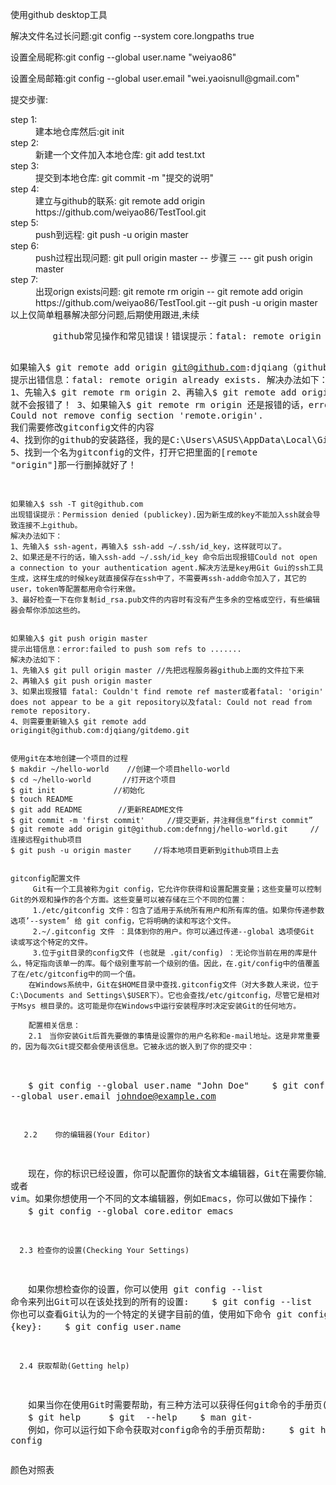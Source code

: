 <!DOCTYPE html>
<html lang="en">
<head>
	<meta charset="UTF-8">
	<title>操作git遇到的问题</title>
</head>
<body>
	<p>使用github desktop工具</p>
	<p>解决文件名过长问题:git config --system core.longpaths true</p>
	<p>设置全局昵称:git config --global user.name "weiyao86"</p>
	<p>
		设置全局邮箱:git config --global user.email "wei.yaoisnull@gmail.com"
	</p>
	<p>提交步骤:</p>
	<dl>
		<dt>step 1:</dt>
		<dd>建本地仓库然后:git init</dd>
		<dt>step 2:</dt>
		<dd>新建一个文件加入本地仓库: git add test.txt</dd>
		<dt>step 3:</dt>
		<dd>提交到本地仓库: git commit -m "提交的说明"</dd>
		<dt>step 4:</dt>
		<dd>
			建立与github的联系: git remote add origin https://github.com/weiyao86/TestTool.git
		</dd>
		<dt>step 5:</dt>
		<dd>push到远程: git push -u origin master</dd>
		<dt>step 6:</dt>
		<dd>
			push过程出现问题: git pull origin master  -- 步骤三 ---  git push origin master
		</dd>
		<dt>step 7:</dt>
		<dd>
			出现orign exists问题: git remote rm origin  --  git remote add origin https://github.com/weiyao86/TestTool.git  --git push -u origin master
		</dd>
		<dt>以上仅简单粗暴解决部分问题,后期使用跟进,未续</dt>
	</dl>
	<pre>
		github常见操作和常见错误！错误提示：fatal: remote origin already exists.

如果输入$ git remote add origin git@github.com:djqiang（github帐号名）/gitdemo（项目名）.git 
    提示出错信息：fatal: remote origin already exists.
    解决办法如下：
    1、先输入$ git remote rm origin
    2、再输入$ git remote add origin git@github.com:djqiang/gitdemo.git 就不会报错了！
    3、如果输入$ git remote rm origin 还是报错的话，error: Could not remove config section 'remote.origin'. 我们需要修改gitconfig文件的内容
    4、找到你的github的安装路径，我的是C:\Users\ASUS\AppData\Local\GitHub\PortableGit_ca477551eeb4aea0e4ae9fcd3358bd96720bb5c8\etc
    5、找到一个名为gitconfig的文件，打开它把里面的[remote "origin"]那一行删掉就好了！
 
 
    如果输入$ ssh -T git@github.com
    出现错误提示：Permission denied (publickey).因为新生成的key不能加入ssh就会导致连接不上github。
    解决办法如下：
    1、先输入$ ssh-agent，再输入$ ssh-add ~/.ssh/id_key，这样就可以了。
    2、如果还是不行的话，输入ssh-add ~/.ssh/id_key 命令后出现报错Could not open a connection to your authentication agent.解决方法是key用Git Gui的ssh工具生成，这样生成的时候key就直接保存在ssh中了，不需要再ssh-add命令加入了，其它的user，token等配置都用命令行来做。
    3、最好检查一下在你复制id_rsa.pub文件的内容时有没有产生多余的空格或空行，有些编辑器会帮你添加这些的。
 
 
    如果输入$ git push origin master
    提示出错信息：error:failed to push som refs to .......
    解决办法如下：
    1、先输入$ git pull origin master //先把远程服务器github上面的文件拉下来
    2、再输入$ git push origin master
    3、如果出现报错 fatal: Couldn't find remote ref master或者fatal: 'origin' does not appear to be a git repository以及fatal: Could not read from remote repository.
    4、则需要重新输入$ git remote add origingit@github.com:djqiang/gitdemo.git
 
 
    使用git在本地创建一个项目的过程
    $ makdir ~/hello-world    //创建一个项目hello-world
    $ cd ~/hello-world       //打开这个项目
    $ git init             //初始化 
    $ touch README
    $ git add README        //更新README文件
    $ git commit -m 'first commit'     //提交更新，并注释信息“first commit”
    $ git remote add origin git@github.com:defnngj/hello-world.git     //连接远程github项目  
    $ git push -u origin master     //将本地项目更新到github项目上去
 
   
    gitconfig配置文件
         Git有一个工具被称为git config，它允许你获得和设置配置变量；这些变量可以控制Git的外观和操作的各个方面。这些变量可以被存储在三个不同的位置： 
         1./etc/gitconfig 文件：包含了适用于系统所有用户和所有库的值。如果你传递参数选项’--system’ 给 git config，它将明确的读和写这个文件。 
         2.~/.gitconfig 文件 ：具体到你的用户。你可以通过传递--global 选项使Git 读或写这个特定的文件。
         3.位于git目录的config文件 (也就是 .git/config) ：无论你当前在用的库是什么，特定指向该单一的库。每个级别重写前一个级别的值。因此，在.git/config中的值覆盖了在/etc/gitconfig中的同一个值。
        在Windows系统中，Git在$HOME目录中查找.gitconfig文件（对大多数人来说，位于C:\Documents and Settings\$USER下）。它也会查找/etc/gitconfig，尽管它是相对于Msys 根目录的。这可能是你在Windows中运行安装程序时决定安装Git的任何地方。
 
        配置相关信息：
        2.1　当你安装Git后首先要做的事情是设置你的用户名称和e-mail地址。这是非常重要的，因为每次Git提交都会使用该信息。它被永远的嵌入到了你的提交中：
　　$ git config --global user.name "John Doe"
　　$ git config --global user.email johndoe@example.com
 
       2.2    你的编辑器(Your Editor)
　　现在，你的标识已经设置，你可以配置你的缺省文本编辑器，Git在需要你输入一些消息时会使用该文本编辑器。缺省情况下，Git使用你的系统的缺省编辑器，这通常可能是vi 或者 vim。如果你想使用一个不同的文本编辑器，例如Emacs，你可以做如下操作：
　　$ git config --global core.editor emacs
 
      2.3 检查你的设置(Checking Your Settings)
　　如果你想检查你的设置，你可以使用 git config --list 命令来列出Git可以在该处找到的所有的设置:
　　$ git config --list
      你也可以查看Git认为的一个特定的关键字目前的值，使用如下命令 git config {key}:
　　$ git config user.name
 
      2.4 获取帮助(Getting help)
　　如果当你在使用Git时需要帮助，有三种方法可以获得任何git命令的手册页(manpage)帮助信息:
　　$ git help <verb>
　　$ git <verb> --help
　　$ man git-<verb>
　　例如，你可以运行如下命令获取对config命令的手册页帮助:
　　$ git help config
	</pre>
    颜色对照表 <a href="http://bl.ocks.org/weiyao86/raw/78fc81d5b20fbd9008a4/" target="_blank"></a>	
</body>
</html>
